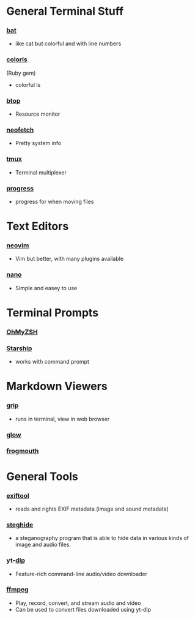 # General Terminal Stuff 

### [bat](https://github.com/sharkdp/bat)
- like cat but colorful and with line numbers

### [colorls](https://github.com/athityakumar/colorls)
(Ruby gem)
- colorful ls

### [btop](https://github.com/aristocratos/btop)
- Resource monitor

### [neofetch](https://github.com/dylanaraps/neofetch)
- Pretty system info

### [tmux](https://github.com/tmux/tmux/wiki)
- Terminal multiplexer

### [progress](https://github.com/Xfennec/progress)
- progress for when moving files



# Text Editors

### [neovim](https://neovim.io)
- Vim but better, with many plugins available

### [nano](https://www.nano-editor.org)
- Simple and easey to use



# Terminal Prompts

### [OhMyZSH](https://ohmyz.sh)

### [Starship](https://starship.rs)
- works with command prompt



# Markdown Viewers 

### [grip](https://github.com/joeyespo/grip)
- runs in terminal, view in web browser

### [glow](https://github.com/charmbracelet/glow)

### [frogmouth](https://github.com/Textualize/frogmouth)



# General Tools

### [exiftool](https://github.com/exiftool/exiftool)
- reads and rights EXIF metadata (image and sound metadata)

### [steghide](https://steghide.sourceforge.net)
- a steganography program that is able to hide data in various kinds of image and audio files.

### yt-[dlp](https://github.com/yt-dlp/yt-dlp)
- Feature-rich command-line audio/video downloader

### [ffmpeg](https://ffmpeg.org)
- Play, record, convert, and stream audio and video
- Can be used to convert files downloaded using yt-dlp

